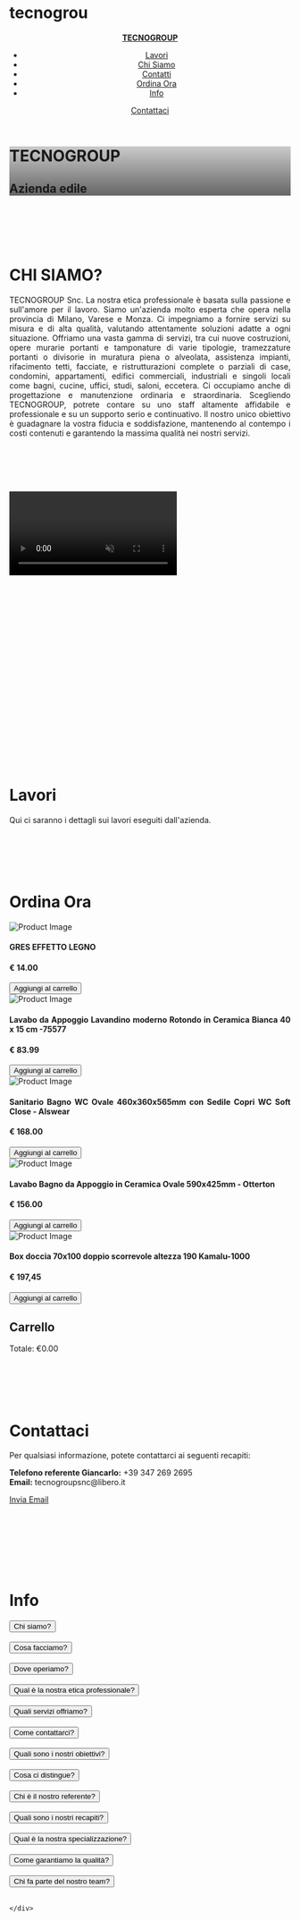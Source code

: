 # tecnogrou

<head>
<body>
<header class="header">
  <div class="header__content">
    <a class="header__logo" href="#">
      <strong>TECNOGROUP</strong>
    </a>
    <ul class="header__menu">
      <li><a href="#lavori">Lavori</a></li>
      <li><a href="#chisiamo">Chi Siamo</a></li>
      <li><a href="#contatti">Contatti</a></li>
      <li><a href="#ordina-ora">Ordina Ora</a></li>
      <li><a href="#info">Info</a></li>
    </ul>
    <div class="header__quick">
      <a href="#contatti" class="button mb-2">Contattaci</a>
      <div class="icon-hamburger">
        <span></span>
        <span></span>
      </div>
    </div>
  </div>
</header>



<div class="cover" style="background-image:linear-gradient(to bottom, rgba(0,0,0,0.2), rgba(0,0,0,0.6)), url('https://images2.alphacoders.com/434/thumb-1920-434134.jpg');">
  <div class="cover__content">
    <h1> TECNOGROUP</h1>
    <h2> Azienda edile</h2>
  </div>
</div>

<br><br><br><br>

<div class="grid">
  <div class="col-50" id="chisiamo">
    <div style="text-align: justify;">
      <h1>CHI SIAMO?</h1>
      <p>TECNOGROUP Snc. La nostra etica professionale è basata sulla passione e sull'amore per il lavoro. Siamo un'azienda molto esperta che opera nella provincia di Milano, Varese e Monza. Ci impegniamo a fornire servizi su misura e di alta qualità, valutando attentamente soluzioni adatte a ogni situazione. Offriamo una vasta gamma di servizi, tra cui nuove costruzioni, opere murarie portanti e tamponature di varie tipologie, tramezzature portanti o divisorie in muratura piena o alveolata, assistenza impianti, rifacimento tetti, facciate, e ristrutturazioni complete o parziali di case, condomini, appartamenti, edifici commerciali, industriali e singoli locali come bagni, cucine, uffici, studi, saloni, eccetera. Ci occupiamo anche di progettazione e manutenzione ordinaria e straordinaria. Scegliendo TECNOGROUP, potrete contare su uno staff altamente affidabile e professionale e su un supporto serio e continuativo. Il nostro unico obiettivo è guadagnare la vostra fiducia e soddisfazione, mantenendo al contempo i costi contenuti e garantendo la massima qualità nei nostri servizi.</p>
    </div>
  </div>
</div>

<br><br><br><br>

<div class="container-video">
  <video src="D:\TECNOGROUP .2.mp4" autoplay muted loop playsinline controls></video>
</div>

<script src="https://cdnjs.cloudflare.com/ajax/libs/gsap/3.10.2/gsap.min.js" charset="utf-8"></script>
<script src="https://cdnjs.cloudflare.com/ajax/libs/gsap/3.10.2/ScrollTrigger.min.js"></script>

<script>
  let tl = gsap.timeline({
    scrollTrigger:{
      trigger: ".container-video",
      start: "top center",
      end: "bottom center",
      scrub: true,
    }
  });

  tl.to(".container-video", {
    opacity: 1,
    width: "80%"
  });
</script>

<script>
  let item = document.querySelector('.icon-hamburger');
  item.addEventListener("click", function() {
    document.body.classList.toggle('menu-open');
  });
</script>

<br><br><br><br><br><br><br><br><br><br><br><br><br><br><br><br><br><br><br>

<div class="grid">
  <div class="col-50" id="lavori">
    <h1>Lavori</h1>
    <p>Qui ci saranno i dettagli sui lavori eseguiti dall'azienda.</p>
  </div>
</div>

<br><br><br><br>

<div class="grid">
  <div class="col-50" id="ordina-ora">
    <div style="text-align: justify;">
      <h1>Ordina Ora</h1>
      <div class="product">
        <img src="https://i.pinimg.com/originals/3e/c8/3d/3ec83db557850a650cdd1e52cae7cfef.jpg" alt="Product Image">
        <div class="title"><h4>GRES EFFETTO LEGNO</h4></div>
        <div class="price"><h4>€ 14.00</h4></div>
        <button class="button" onclick="addToCart('PIASTRELLE GRES EFFETTO LEGNO', 14.00)">Aggiungi al carrello</button>
      </div>
      <div class="product">
        <img src="https://www.bing.com/th?id=OPEC.6WibUN5mblDNcA474C474&o=5&pid=21.1&w=160&h=160&qlt=100&dpr=1&c=8" alt="Product Image">
        <div class="title"><h4>Lavabo da Appoggio Lavandino moderno Rotondo in Ceramica Bianca 40 x 15 cm -75577</h4></div>
        <div class="price"><h4>€ 83.99</h4></div>
        <button class="button" onclick="addToCart('Lavandino moderno Rotondo ', 83.99)">Aggiungi al carrello</button>
      </div>
      <div class="product">
        <img src="https://limitless.sirv.com/magento/catalog/product/b/c/bctbw001.jpg?q=80&canvas.width=1000&canvas.height=1000&canvas.color=ffffff&w=1000&h=1000" alt="Product Image">
        <div class="title"><h4>Sanitario Bagno WC Ovale 460x360x565mm con Sedile Copri WC Soft Close - Alswear</h4></div>
        <div class="price"><h4>€ 168.00</h4></div>
        <button class="button" onclick="addToCart('Sanitario Bagno WC Ovale ', 168.00)">Aggiungi al carrello</button>
      </div>
      <div class="product">
        <img src="https://limitless.sirv.com/magento/catalog/product/b/f/bfb2012_hr_a_1000.jpg?q=80&canvas.width=1000&canvas.height=1000&canvas.color=ffffff&w=1000&h=1000" alt="Product Image">
        <div class="title"><h4>Lavabo Bagno da Appoggio in Ceramica Ovale 590x425mm - Otterton</h4></div>
        <div class="price"><h4>€ 156.00</h4></div>
        <button class="button" onclick="addToCart('Lavabo Bagno da Appoggio', 156.00)">Aggiungi al carrello</button>
      </div>
        <div class="product">
          <img src="https://www.bing.com/th?id=OPEC.LH4UuI2N1KZzyw474C474&o=5&pid=21.1&w=160&h=160&qlt=100&dpr=1&c=8" alt="Product Image">
          <div class="title"><h4>Box doccia 70x100 doppio scorrevole altezza 190 Kamalu-1000</h4></div>
          <div class="price"><h4>€ 197,45</h4></div>
          <button class="button" onclick="addToCart('Box doccia', 197.45)">Aggiungi al carrello</button>
        </div>
        <div class="cart">
          <h2>Carrello</h2>
          <ul id="cart-items"></ul>
          <p id="cart-total">Totale: €0.00 </p>
        </div>
      </div>
    </div>
  </div>

  <script>
    document.querySelectorAll('.remove-btn').forEach(button => {
        button.addEventListener('click', () => {
            button.closest('.cart-item').classList.add('fade-out');
            setTimeout(() => {
                button.closest('.cart-item').remove();
                updateTotal();
            }, 500);
        });
    });

    function updateTotal() {
        let total = 0;
        document.querySelectorAll('.cart-item .price').forEach(price => {
            total += parseFloat(price.textContent.replace('€', ''));
        });
        document.querySelector('.cart-total h3').textContent = 'Totale: €' + total.toFixed(2);
    }
</script>
<script>
  let cart = [];

  function addToCart(productName, productPrice) {
    cart.push({ name: productName, price: productPrice });
    updateCart();
  }

  function updateCart() {
    const cartItems = document.getElementById('cart-items');
    const cartTotal = document.getElementById('cart-total');
    cartItems.innerHTML = '';
    let total = 0;

    cart.forEach((item, index) => {
      const listItem = document.createElement('li');
      listItem.textContent = `${item.name} - €${item.price.toFixed(2)}`;
      cartItems.appendChild(listItem);
      total += item.price;
    });

    cartTotal.textContent = `Totale: €${total.toFixed(2)}`;
  }
</script>

<br><br><br><br>

<div class="grid">
  <div class="col-50" id="contatti">
    <div style="text-align: justify;">
      <h1>Contattaci</h1>
      <p>Per qualsiasi informazione, potete contattarci ai seguenti recapiti:</p>
      <p><strong>Telefono referente Giancarlo:</strong> +39 347 269 2695<br>
        <strong>Email:</strong> tecnogroupsnc@libero.it</p>
      <a href="mailto:tecnogroupsnc@libero.it" class="button">Invia Email</a>
    </div>
  </div>
</div>




<br><br><br><br><br><br>

<div class="grid">
  <div class="col-50" id="info">
    <div style="text-align: justify;">
      <h1>Info</h1>
    <div id="commentSection">
    <button class="button" onclick="displayReply('chi siete')">Chi siamo?</button><br><br>
    <button class="button" onclick="displayReply('cosa facciamo')">Cosa facciamo?</button><br><br>
    <button class="button" onclick="displayReply('dove operiamo')">Dove operiamo?</button><br><br>
    <button class="button" onclick="displayReply('etica professionale')">Qual è la nostra etica professionale?</button><br><br>
    <button class="button" onclick="displayReply('servizi offerti')">Quali servizi offriamo?</button><br><br>
    <button class="button" onclick="displayReply('come contattarci')">Come contattarci?</button><br><br>
    <button class="button" onclick="displayReply('nostri obiettivi')">Quali sono i nostri obiettivi?</button><br><br>
    <button class="button" onclick="displayReply('cosa ci distingue')">Cosa ci distingue?</button><br><br>
    <button class="button" onclick="displayReply('referente')">Chi è il nostro referente?</button><br><br>
    <button class="button" onclick="displayReply('recapiti')">Quali sono i nostri recapiti?</button><br><br>
    <button class="button" onclick="displayReply('specializzazione')">Qual è la nostra specializzazione?</button><br><br>
    <button class="button" onclick="displayReply('come garantiamo qualità')">Come garantiamo la qualità?</button><br><br>
    <button class="button" onclick="displayReply('team')">Chi fa parte del nostro team?</button><br><br>
  
    </div>
<script>
  function displayReply(question) {
      const replies = {
          "chi siete": "Siamo TECNOGROUP Snc, un'azienda molto esperta che opera nella provincia di Milano, Varese e Monza, fornendo servizi su misura e di alta qualità.",
          "cosa facciamo": "Offriamo una vasta gamma di servizi, tra cui nuove costruzioni, opere murarie, rifacimento tetti, facciate e ristrutturazioni complete o parziali di varie tipologie di edifici.",
          "dove operiamo": "Operiamo principalmente nella provincia di Milano, Varese e Monza.",
          "etica professionale": "La nostra etica professionale è basata sulla passione e sull'amore per il lavoro, garantendo servizi su misura e di alta qualità.",
          "servizi offerti": "Offriamo una vasta gamma di servizi, tra cui nuove costruzioni, opere murarie, rifacimento tetti, facciate e ristrutturazioni complete o parziali.",
          "come contattarci": "Potete contattarci tramite telefono al numero +39 347 269 2695 o via email all'indirizzo tecnogroupsnc@libero.it.",
          "nostri obiettivi": "Il nostro unico obiettivo è guadagnare la vostra fiducia e soddisfazione, mantenendo i costi contenuti e garantendo la massima qualità nei nostri servizi.",
          "cosa ci distingue": "Ci distinguono la nostra esperienza, passione e impegno nel fornire servizi su misura e di alta qualità.",
          "referente": "Il nostro referente è Giancarlo, contattabile al numero +39 347 269 2695.",
          "recapiti": "Potete contattarci al telefono referente Giancarlo: +39 347 269 2695 o via email tecnogroupsnc@libero.it.",
          "specializzazione": "Siamo specializzati in nuove costruzioni, opere murarie, rifacimento tetti, facciate e ristrutturazioni complete o parziali.",
          "come garantiamo qualità": "Garantiamo la qualità attraverso un team altamente professionale e affidabile e un supporto serio e continuativo.",
          "team": "Il nostro team è composto da professionisti altamente qualificati e affidabili."
      };

      const replyText = replies[question];
      const commentSection = document.getElementById('commentSection');
      
      // Creazione del div per la risposta
      const botReply = document.createElement('div');
      botReply.className = 'comment bot-reply';
      botReply.innerText = replyText;
      commentSection.appendChild(botReply);

      // Scorri in basso per mostrare il nuovo commento
      commentSection.scrollTop = commentSection.scrollHeight;
  }
</script>


<br><br><br><br><br><br><br>



</body>

